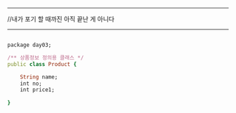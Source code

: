 ***
//내가 포기 할 때까진 아직 끝난 게 아니다
***
```ruby

package day03;

/** 상품정보 정의용 클래스 */
public class Product {

	String name;
	int no;
	int price1;
	
}

```

